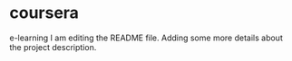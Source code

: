# coursera
e-learning
I am editing the README file. Adding some more details about the project description.
